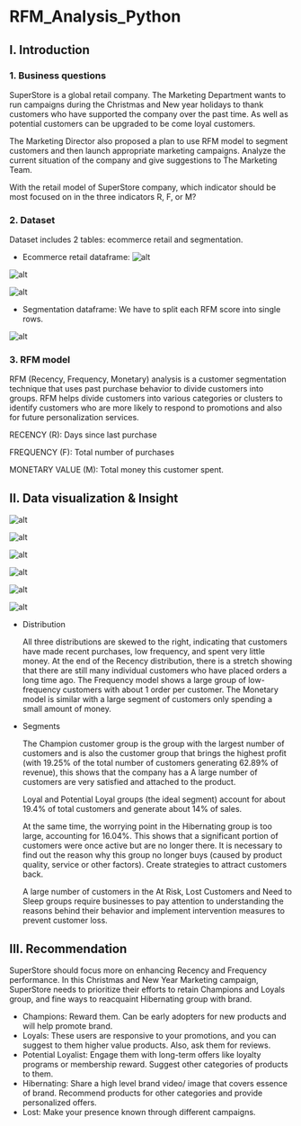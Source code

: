 # RFM_Analysis_Python
## I. Introduction

### 1. Business questions

  SuperStore is a global retail company. The Marketing Department wants to run campaigns during the Christmas and New year holidays to thank customers who have supported the company over the past time. As well as potential customers can be upgraded to be come loyal customers.

  The Marketing Director also proposed a plan to use RFM model to segment customers and then launch appropriate marketing campaigns. Analyze the current situation of the company and give suggestions to The Marketing Team. 

  With the retail model of SuperStore company, which indicator should be most focused on in the three indicators R, F, or M?

### 2. Dataset

Dataset includes 2 tables: ecommerce retail and segmentation. 

- Ecommerce retail dataframe:
![alt](C:\Users\Admin\Desktop\1.png)

![alt]("C:\Users\Admin\Desktop\1.png")

![alt](https://prod-files-secure.s3.us-west-2.amazonaws.com/55146c29-fb50-49f3-a16e-d40cce873dc3/f3694098-0050-4b45-85de-6d747933100a/Untitled.png)

- Segmentation dataframe: We have to split each RFM score into single rows.

![alt](https://prod-files-secure.s3.us-west-2.amazonaws.com/55146c29-fb50-49f3-a16e-d40cce873dc3/90f6e9f2-3227-4d2e-899b-fc6e5bd82781/Untitled.png)

### 3. RFM model

RFM (Recency, Frequency, Monetary) analysis is a customer segmentation technique that uses past purchase behavior to divide customers into groups. RFM helps divide customers into various categories or clusters to identify customers who are more likely to respond to promotions and also for future personalization services.

RECENCY (R): Days since last purchase

FREQUENCY (F): Total number of purchases

MONETARY VALUE (M): Total money this customer spent.

## II. Data visualization & Insight

![alt](https://prod-files-secure.s3.us-west-2.amazonaws.com/55146c29-fb50-49f3-a16e-d40cce873dc3/8176aa39-03c3-43e0-81f0-4e4f7d97ebb2/Untitled.png)

![alt](https://prod-files-secure.s3.us-west-2.amazonaws.com/55146c29-fb50-49f3-a16e-d40cce873dc3/bda739b2-f883-4e69-be7d-bb13dfba037e/Untitled.png)

![alt](https://prod-files-secure.s3.us-west-2.amazonaws.com/55146c29-fb50-49f3-a16e-d40cce873dc3/3a273b8f-4f41-455b-9547-89a8fd180518/Untitled.png)

![alt](https://prod-files-secure.s3.us-west-2.amazonaws.com/55146c29-fb50-49f3-a16e-d40cce873dc3/ef4011c6-f0c2-412b-859e-ac05e745f929/Untitled.png)

![alt](https://prod-files-secure.s3.us-west-2.amazonaws.com/55146c29-fb50-49f3-a16e-d40cce873dc3/5da62101-519e-4b42-8244-7a9c0652b8ed/Untitled.png)

![alt](https://prod-files-secure.s3.us-west-2.amazonaws.com/55146c29-fb50-49f3-a16e-d40cce873dc3/d3c6dca5-5921-499b-ba7f-faebdb156823/Untitled.png)

- Distribution
    
    All three distributions are skewed to the right, indicating that customers have made recent purchases, low frequency, and spent very little money. At the end of the Recency distribution, there is a stretch showing that there are still many individual customers who have placed orders a long time ago. The Frequency model shows a large group of low-frequency customers with about 1 order per customer. The Monetary model is similar with a large segment of customers only spending a small amount of money.
    
- Segments
    
    The Champion customer group is the group with the largest number of customers and is also the customer group that brings the highest profit (with 19.25% of the total number of customers generating 62.89% of revenue), this shows that the company has a A large number of customers are very satisfied and attached to the product.
    
    Loyal and Potential Loyal groups (the ideal segment) account for about 19.4% of total customers and generate about 14% of sales.
    
    At the same time, the worrying point in the Hibernating group is too large, accounting for 16.04%. This shows that a significant portion of customers were once active but are no longer there. It is necessary to find out the reason why this group no longer buys (caused by product quality, service or other factors). Create strategies to attract customers back.
    
    A large number of customers in the At Risk, Lost Customers and Need to Sleep groups require businesses to pay attention to understanding the reasons behind their behavior and implement intervention measures to prevent customer loss. 
    

## III. Recommendation

SuperStore should focus more on enhancing Recency and Frequency performance. In this Christmas and New Year Marketing campaign, SuperStore needs to prioritize their efforts to retain Champions and Loyals group, and fine ways to reacquaint Hibernating group with brand.

- Champions: Reward them. Can be early adopters for new products and will help promote brand.
- Loyals: These users are responsive to your promotions, and you can suggest to them higher value products. Also, ask them for reviews.
- Potential Loyalist: Engage them with long-term offers like loyalty programs or membership reward. Suggest other categories of products to them.
- Hibernating: Share a high level brand video/ image that covers essence of brand. Recommend products for other categories and provide personalized offers.
- Lost: Make your presence known through different campaigns.
